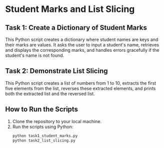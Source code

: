 # Student Marks and List Slicing

## Task 1: Create a Dictionary of Student Marks
This Python script creates a dictionary where student names are keys and their marks are values. It asks the user to input a student's name, retrieves and displays the corresponding marks, and handles errors gracefully if the student's name is not found.

## Task 2: Demonstrate List Slicing
This Python script creates a list of numbers from 1 to 10, extracts the first five elements from the list, reverses these extracted elements, and prints both the extracted list and the reversed list.

## How to Run the Scripts
1. Clone the repository to your local machine.
2. Run the scripts using Python:
   ```sh
   python task1_student_marks.py
   python task2_list_slicing.py
